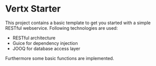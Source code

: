 # Vertx Starter
This project contains a basic template to get you started with a simple RESTful webservice. Following technologies are used:

 - RESTful architecture
 - Guice for dependency injection
 - JOOQ for database access layer

Furthermore some basic functions are implemented.
